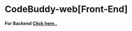 # CodeBuddy-web[Front-End]
#### For Backend [Click here..](https://github.com/Sandipkushwaha20/CodeBuddy.git)

